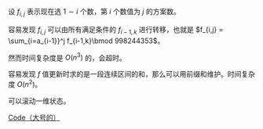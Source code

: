设 $f_{i,j}$ 表示现在选 $1\sim i$ 个数，第 $i$ 个数值为 $j$ 的方案数。

容易发现 $f_{i,j}$ 可以由所有满足条件的 $f_{i-1,k}$ 进行转移，也就是 $f_{i,j} = \sum_{i=a_{i-1}}^j f_{i-1,k}\bmod 998244353$。

然而时间复杂度是 $O(n^3)$ 的，会超时。

容易发现 $f$ 值更新时求的是一段连续区间的和，那么可以用前缀和维护。时间复杂度 $O(n^2)$。

可以滚动一维状态。

[Code（大号的）](https://atcoder.jp/contests/abc222/submissions/35980739)